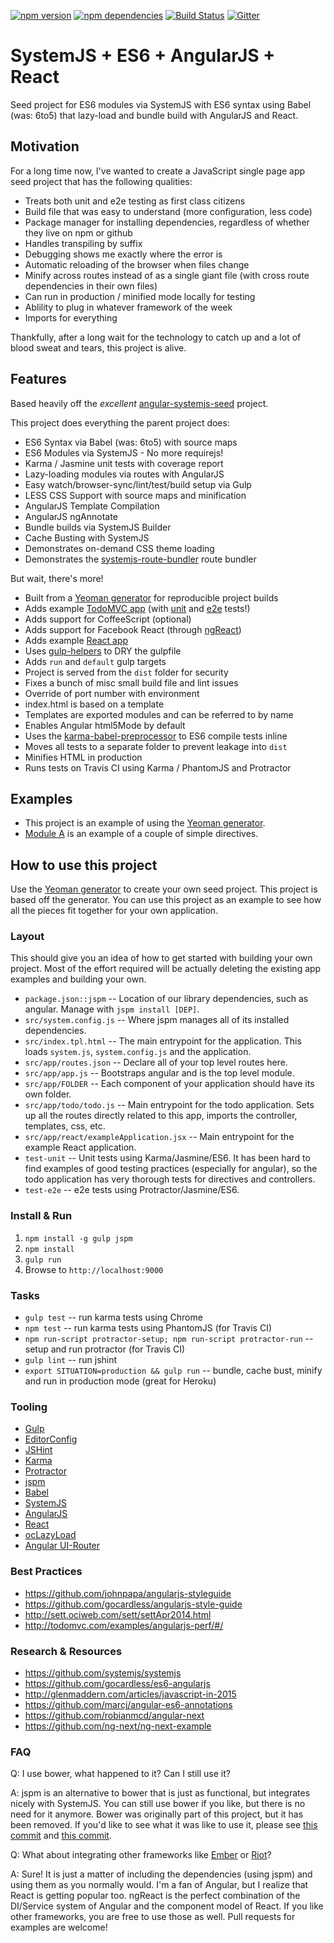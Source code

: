 [![npm version](https://badge.fury.io/js/systemjs-seed.svg)](https://badge.fury.io/js/systemjs-seed)
[![npm dependencies](https://david-dm.org/lookfirst/systemjs-seed.svg)](https://david-dm.org/lookfirst/systemjs-seed)
[![Build Status](https://travis-ci.org/lookfirst/systemjs-seed.svg)](https://travis-ci.org/lookfirst/systemjs-seed)
[![Gitter](https://badges.gitter.im/Join%20Chat.svg)](https://gitter.im/lookfirst/systemjs-seed)

# SystemJS + ES6 + AngularJS + React

Seed project for ES6 modules via SystemJS with ES6 syntax using Babel (was: 6to5) that lazy-load and bundle build with AngularJS and React.

## Motivation

For a long time now, I've wanted to create a JavaScript single page app seed project that has the following qualities:

- Treats both unit and e2e testing as first class citizens
- Build file that was easy to understand (more configuration, less code)
- Package manager for installing dependencies, regardless of whether they live on npm or github
- Handles transpiling by suffix
- Debugging shows me exactly where the error is
- Automatic reloading of the browser when files change
- Minify across routes instead of as a single giant file (with cross route dependencies in their own files)
- Can run in production / minified mode locally for testing
- Ablility to plug in whatever framework of the week
- Imports for everything

Thankfully, after a long wait for the technology to catch up and a lot of blood sweat and tears, this project is alive.

## Features

Based heavily off the *excellent* [angular-systemjs-seed](https://github.com/Swimlane/angular-systemjs-seed) project.

This project does everything the parent project does:

- ES6 Syntax via Babel (was: 6to5) with source maps
- ES6 Modules via SystemJS - No more requirejs!
- Karma / Jasmine unit tests with coverage report
- Lazy-loading modules via routes with AngularJS
- Easy watch/browser-sync/lint/test/build setup via Gulp
- LESS CSS Support with source maps and minification
- AngularJS Template Compilation
- AngularJS ngAnnotate
- Bundle builds via SystemJS Builder
- Cache Busting with SystemJS
- Demonstrates on-demand CSS theme loading
- Demonstrates the [systemjs-route-bundler](https://github.com/Swimlane/systemjs-route-bundler) route bundler

But wait, there's more!

- Built from a [Yeoman generator](https://github.com/lookfirst/generator-systemjs) for reproducible project builds
- Adds example [TodoMVC app](https://github.com/lookfirst/systemjs-seed/tree/master/src/app/todo/) (with [unit](https://github.com/lookfirst/systemjs-seed/tree/master/test-unit/app/todo) and [e2e](https://github.com/lookfirst/systemjs-seed/tree/master/test-e2e/app/todo) tests!)
- Adds support for CoffeeScript (optional)
- Adds support for Facebook React (through [ngReact](https://github.com/davidchang/ngReact))
- Adds example [React app](https://github.com/lookfirst/systemjs-seed/tree/master/src/app/react/)
- Uses [gulp-helpers](https://github.com/lookfirst/gulp-helpers) to DRY the gulpfile
- Adds `run` and `default` gulp targets
- Project is served from the `dist` folder for security
- Fixes a bunch of misc small build file and lint issues
- Override of port number with environment
- index.html is based on a template
- Templates are exported modules and can be referred to by name
- Enables Angular html5Mode by default
- Uses the [karma-babel-preprocessor](https://github.com/babel/karma-babel-preprocessor) to ES6 compile tests inline
- Moves all tests to a separate folder to prevent leakage into `dist`
- Minifies HTML in production
- Runs tests on Travis CI using Karma / PhantomJS and Protractor

## Examples

- This project is an example of using the [Yeoman generator](https://github.com/lookfirst/generator-systemjs/).
- [Module A](https://github.com/lookfirst/module-a) is an example of a couple of simple directives.

## How to use this project

Use the [Yeoman generator](https://github.com/lookfirst/generator-systemjs/) to create your own seed project. This project is based off the generator. You can use this project as an example to see how all the pieces fit together for your own application. 
### Layout

This should give you an idea of how to get started with building your own project. Most of the effort required will be actually deleting the existing app examples and building your own.

* `package.json::jspm` -- Location of our library dependencies, such as angular. Manage with `jspm install [DEP]`.
* `src/system.config.js` -- Where jspm manages all of its installed dependencies.
* `src/index.tpl.html` -- The main entrypoint for the application. This loads `system.js`, `system.config.js` and the application.
* `src/app/routes.json` -- Declare all of your top level routes here.
* `src/app/app.js` -- Bootstraps angular and is the top level module.
* `src/app/FOLDER` -- Each component of your application should have its own folder.
* `src/app/todo/todo.js` -- Main entrypoint for the todo application. Sets up all the routes directly related to this app, imports the controller, templates, css, etc.
* `src/app/react/exampleApplication.jsx` -- Main entrypoint for the example React application.
* `test-unit` -- Unit tests using Karma/Jasmine/ES6. It has been hard to find examples of good testing practices (especially for angular), so the todo application has very thorough tests for directives and controllers.
* `test-e2e` -- e2e tests using Protractor/Jasmine/ES6.
 
### Install & Run

1. `npm install -g gulp jspm`
2. `npm install`
3. `gulp run`
4. Browse to `http://localhost:9000`

### Tasks

- `gulp test` -- run karma tests using Chrome
- `npm test` -- run karma tests using PhantomJS (for Travis CI)
- `npm run-script protractor-setup; npm run-script protractor-run` -- setup and run protractor (for Travis CI)
- `gulp lint` -- run jshint
- `export SITUATION=production && gulp run` -- bundle, cache bust, minify and run in production mode (great for Heroku)

### Tooling

- [Gulp](http://gulpjs.com/)
- [EditorConfig](http://editorconfig.org/)
- [JSHint](http://jshint.com/install/)
- [Karma](http://karma-runner.github.io)
- [Protractor](http://angular.github.io/protractor/)
- [jspm](http://jspm.io/)
- [Babel](http://babeljs.io/)
- [SystemJS](https://github.com/systemjs/systemjs)
- [AngularJS](http://angularjs.org)
- [React](http://facebook.github.io/react/)
- [ocLazyLoad](https://github.com/ocombe/ocLazyLoad/)
- [Angular UI-Router](https://github.com/angular-ui/ui-router/)

### Best Practices

- https://github.com/johnpapa/angularjs-styleguide
- https://github.com/gocardless/angularjs-style-guide
- http://sett.ociweb.com/sett/settApr2014.html
- http://todomvc.com/examples/angularjs-perf/#/

### Research & Resources

- https://github.com/systemjs/systemjs
- https://github.com/gocardless/es6-angularjs
- http://glenmaddern.com/articles/javascript-in-2015
- https://github.com/marcj/angular-es6-annotations
- https://github.com/robianmcd/angular-next
- https://github.com/ng-next/ng-next-example

### FAQ

Q: I use bower, what happened to it? Can I still use it?

A: jspm is an alternative to bower that is just as functional, but integrates nicely with SystemJS. You can still use bower if you like, but there is no need for it anymore. Bower was originally part of this project, but it has been removed. If you'd like to see what it was like to use it, please see [this commit](https://github.com/lookfirst/systemjs-seed/commit/83c246ee1cabc4e8b3aa2aee49418954e913a1f8) and [this commit](https://github.com/lookfirst/systemjs-seed/commit/377ae05f9425c8969682bf328f207e0dcc8c3c8e).

Q: What about integrating other frameworks like [Ember](http://emberjs.com/) or [Riot](https://muut.com/riotjs/)?

A: Sure! It is just a matter of including the dependencies (using jspm) and using them as you normally would. I'm a fan of Angular, but I realize that React is getting popular too. ngReact is the perfect combination of the DI/Service system of Angular and the component model of React. If you like other frameworks, you are free to use those as well. Pull requests for examples are welcome!
